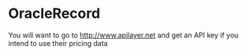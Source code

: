 # OracleRecord

You will want to go to http://www.apilayer.net and get an API key if you intend to use their pricing data



